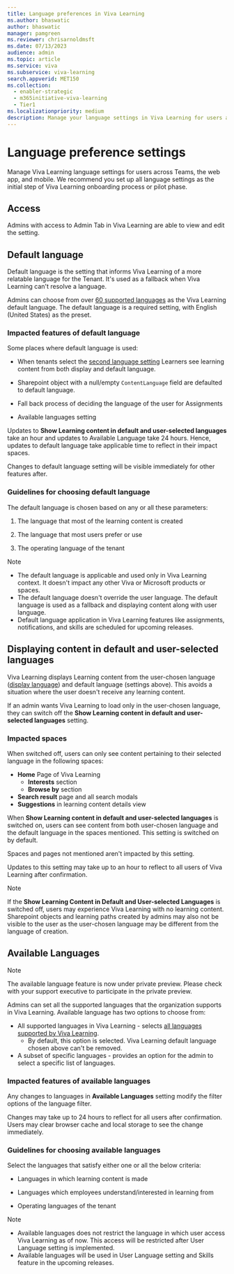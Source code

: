 ```yaml
---
title: Language preferences in Viva Learning
ms.author: bhaswatic
author: bhaswatic
manager: pamgreen
ms.reviewer: chrisarnoldmsft
ms.date: 07/13/2023
audience: admin
ms.topic: article
ms.service: viva
ms.subservice: viva-learning
search.appverid: MET150
ms.collection:
  - enabler-strategic
  - m365initiative-viva-learning
  - Tier1
ms.localizationpriority: medium
description: Manage your language settings in Viva Learning for users across Teams, webapp and mobile. 
---
```


# Language preference settings

Manage Viva Learning language settings for users across Teams, the web app, and mobile. We recommend you set up all language settings as the initial step of Viva Learning onboarding process or pilot phase.

## Access

Admins with access to Admin Tab in Viva Learning are able to view and edit the setting.

## Default language 

Default language is the setting that informs Viva Learning of a more relatable language for the Tenant. It's used as a fallback when Viva Learning can't resolve a language. 

Admins can choose from over [60 supported languages](/viva/learning/viva-learning-supported-languages) as the Viva Learning default language. The default language is a required setting, with English (United States) as the preset.  

### Impacted features of default language

Some places where default language is used: 

- When tenants select the [second language setting](#displaying-content-in-default-and-user-selected-languages)
Learners see learning content from both display and default language. 

- Sharepoint object with a null/empty `ContentLanguage` field are defaulted to default language.
 
- Fall back process of deciding the language of the user for Assignments 

- Available languages setting  

Updates to **Show Learning content in default and user-selected languages** take an hour and updates to Available Language take 24 hours. Hence, updates to default language take applicable time to reflect in their impact spaces.

Changes to default language setting will be visible immediately for other features after.

### Guidelines for choosing default language

The default language is chosen based on any or all these parameters:

1. The language that most of the learning content is created

1. The language that most users prefer or use


1. The operating language of the tenant

> [!NOTE]
>
>- The default language is applicable and used only in Viva Learning context. It doesn't impact any other Viva or Microsoft products or spaces.
>- The default language doesn't override the user language. The default language is used as a fallback and displaying content along with user language.
>- Default language application in Viva Learning features like assignments, notifications, and skills are scheduled for upcoming releases.

## Displaying content in default and user-selected languages

Viva Learning displays Learning content from the user-chosen language ([display language](/viva/learning/language-overview/#display-language)) and default language (settings above). This avoids a situation where the user doesn't receive any learning content.

If an admin wants Viva Learning to load only in the user-chosen language, they can switch off the **Show Learning content in default and user-selected languages** setting. 

### Impacted spaces


When switched off, users can only see content pertaining to their selected language in the following spaces:

- **Home** Page of Viva Learning
  - **Interests** section
  - **Browse by** section
- **Search result** page and all search modals
- **Suggestions** in learning content details view

When **Show Learning content in default and user-selected languages** is switched on, users can see content from both user-chosen language and the default language in the spaces mentioned. This setting is switched on by default.

Spaces and pages not mentioned aren't impacted by this setting.

Updates to this setting may take up to an hour to reflect to all users of Viva Learning after confirmation.  
> [!NOTE]
> If the **Show Learning Content in Default and User-selected Languages** is switched off, users may experience Viva Learning with no learning content.
Sharepoint objects and learning paths created by admins may also not be visible to the user as the user-chosen language may be different from the language of creation.

## Available Languages 

> [!NOTE]
> The available language feature is now under private preview. Please check with your support executive to participate in the private preview. 

Admins can set all the supported languages that the organization supports in Viva Learning. Available language has two options to choose from:

- All supported languages in Viva Learning -   selects [all languages supported by Viva Learning](/viva/learning/viva-learning-supported-languages).
  - By default, this option is selected. Viva Learning default language chosen above can't be removed. 
- A subset of specific languages - provides an option for the admin to select a specific list of languages.

### Impacted features of available languages


Any changes to languages in **Available Languages** setting modify the filter options of the language filter.

Changes may take up to 24 hours to reflect for all users after confirmation. Users may clear browser cache and local storage to see the change immediately.

### Guidelines for choosing available languages 

Select the languages that satisfy either one or all the below criteria:

- Languages in which learning content is made

- Languages which employees understand/interested in learning from

- Operating languages of the tenant

> [!NOTE]
>
>- Available languages does not restrict the language in which user access Viva Learning as of now. This access will be restricted after User Language setting is implemented. 
>- Available languages will be used in User Language setting and Skills feature in the upcoming releases. 